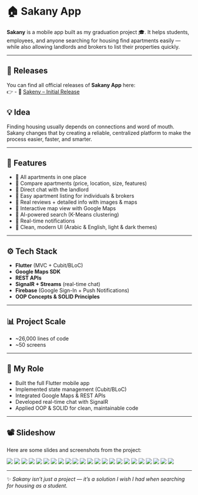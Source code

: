# 🏠 Sakany App

**Sakany** is a mobile app built as my graduation project 🎓. It helps students, employees, and anyone searching for housing find apartments easily — while also allowing landlords and brokers to list their properties quickly.  

---

## 🚀 Releases

You can find all official releases of **Sakany App** here:  
👉 - 📱 [Sakeny – Initial Release](https://github.com/Al-Hussein-Mohamed/Sakeny-Graduation-Project/releases/tag/v1.0.0)


## 💡 Idea  
Finding housing usually depends on connections and word of mouth. Sakany changes that by creating a reliable, centralized platform to make the process easier, faster, and smarter.  

---

## 📱 Features  
- 🔹 All apartments in one place  
- 🔹 Compare apartments (price, location, size, features)  
- 🔹 Direct chat with the landlord  
- 🔹 Easy apartment listing for individuals & brokers  
- 🔹 Real reviews + detailed info with images & maps  
- 🔹 Interactive map view with Google Maps  
- 🔹 AI-powered search (K-Means clustering)  
- 🔹 Real-time notifications  
- 🔹 Clean, modern UI (Arabic & English, light & dark themes)  

---

## ⚙️ Tech Stack  
- **Flutter** (MVC + Cubit/BLoC)  
- **Google Maps SDK**  
- **REST APIs**  
- **SignalR + Streams** (real-time chat)  
- **Firebase** (Google Sign-In + Push Notifications)  
- **OOP Concepts & SOLID Principles**  

---

## 📊 Project Scale  
- ~26,000 lines of code  
- ~50 screens  

---

## 🚀 My Role  
- Built the full Flutter mobile app  
- Implemented state management (Cubit/BLoC)  
- Integrated Google Maps & REST APIs  
- Developed real-time chat with SignalR  
- Applied OOP & SOLID for clean, maintainable code  

---

## 📽️ Slideshow  

Here are some slides and screenshots from the project:  

[<img src="readme_assets/SakenyPresentation_page-0001.jpg"/>](readme_assets/SakenyPresentation_page-0001.jpg)
[<img src="readme_assets/SakenyPresentation_page-0002.jpg"/>](readme_assets/SakenyPresentation_page-0002.jpg)
[<img src="readme_assets/SakenyPresentation_page-0003.jpg"/>](readme_assets/SakenyPresentation_page-0003.jpg)
[<img src="readme_assets/SakenyPresentation_page-0004.jpg"/>](readme_assets/SakenyPresentation_page-0004.jpg)
[<img src="readme_assets/SakenyPresentation_page-0005.jpg"/>](readme_assets/SakenyPresentation_page-0005.jpg)
[<img src="readme_assets/SakenyPresentation_page-0006.jpg"/>](readme_assets/SakenyPresentation_page-0006.jpg)
[<img src="readme_assets/SakenyPresentation_page-0007.jpg"/>](readme_assets/SakenyPresentation_page-0007.jpg)
[<img src="readme_assets/SakenyPresentation_page-0008.jpg"/>](readme_assets/SakenyPresentation_page-0008.jpg)
[<img src="readme_assets/SakenyPresentation_page-0009.jpg"/>](readme_assets/SakenyPresentation_page-0009.jpg)
[<img src="readme_assets/SakenyPresentation_page-0010.jpg"/>](readme_assets/SakenyPresentation_page-0010.jpg)
[<img src="readme_assets/SakenyPresentation_page-0011.jpg"/>](readme_assets/SakenyPresentation_page-0011.jpg)
[<img src="readme_assets/SakenyPresentation_page-0012.jpg"/>](readme_assets/SakenyPresentation_page-0012.jpg)
[<img src="readme_assets/SakenyPresentation_page-0013.jpg"/>](readme_assets/SakenyPresentation_page-0013.jpg)
[<img src="readme_assets/SakenyPresentation_page-0014.jpg"/>](readme_assets/SakenyPresentation_page-0014.jpg)
[<img src="readme_assets/SakenyPresentation_page-0015.jpg"/>](readme_assets/SakenyPresentation_page-0015.jpg)
[<img src="readme_assets/SakenyPresentation_page-0016.jpg"/>](readme_assets/SakenyPresentation_page-0016.jpg)
[<img src="readme_assets/SakenyPresentation_page-0017.jpg"/>](readme_assets/SakenyPresentation_page-0017.jpg)
[<img src="readme_assets/SakenyPresentation_page-0018.jpg"/>](readme_assets/SakenyPresentation_page-0018.jpg)
[<img src="readme_assets/SakenyPresentation_page-0019.jpg"/>](readme_assets/SakenyPresentation_page-0019.jpg)
[<img src="readme_assets/SakenyPresentation_page-0020.jpg"/>](readme_assets/SakenyPresentation_page-0020.jpg)
[<img src="readme_assets/SakenyPresentation_page-0021.jpg"/>](readme_assets/SakenyPresentation_page-0021.jpg)
[<img src="readme_assets/SakenyPresentation_page-0032.jpg"/>](readme_assets/SakenyPresentation_page-0032.jpg)
[<img src="readme_assets/SakenyPresentation_page-0033.jpg"/>](readme_assets/SakenyPresentation_page-0033.jpg)

---

✨ *Sakany isn’t just a project — it’s a solution I wish I had when searching for housing as a student.*  
